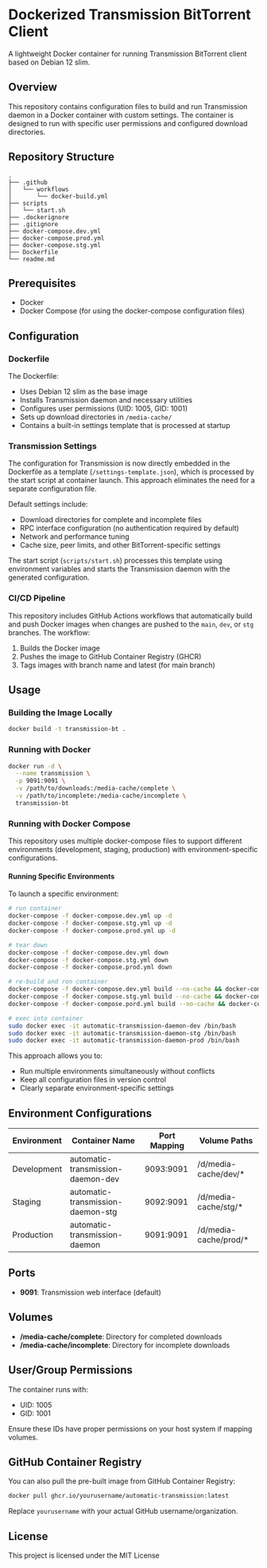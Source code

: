 # Dockerized Transmission BitTorrent Client

A lightweight Docker container for running Transmission BitTorrent client based on Debian 12 slim.

## Overview

This repository contains configuration files to build and run Transmission daemon in a Docker container with custom settings. The container is designed to run with specific user permissions and configured download directories.

## Repository Structure

```
.
├── .github
│   └── workflows
│       └── docker-build.yml
├── scripts
│   └── start.sh
├── .dockerignore
├── .gitignore
├── docker-compose.dev.yml
├── docker-compose.prod.yml
├── docker-compose.stg.yml
├── Dockerfile
└── readme.md
```

## Prerequisites

- Docker
- Docker Compose (for using the docker-compose configuration files)

## Configuration

### Dockerfile

The Dockerfile:
- Uses Debian 12 slim as the base image
- Installs Transmission daemon and necessary utilities
- Configures user permissions (UID: 1005, GID: 1001)
- Sets up download directories in `/media-cache/`
- Contains a built-in settings template that is processed at startup

### Transmission Settings

The configuration for Transmission is now directly embedded in the Dockerfile as a template (`/settings-template.json`), which is processed by the start script at container launch. This approach eliminates the need for a separate configuration file.

Default settings include:
- Download directories for complete and incomplete files
- RPC interface configuration (no authentication required by default)
- Network and performance tuning
- Cache size, peer limits, and other BitTorrent-specific settings

The start script (`scripts/start.sh`) processes this template using environment variables and starts the Transmission daemon with the generated configuration.

### CI/CD Pipeline

This repository includes GitHub Actions workflows that automatically build and push Docker images when changes are pushed to the `main`, `dev`, or `stg` branches. The workflow:

1. Builds the Docker image
2. Pushes the image to GitHub Container Registry (GHCR)
3. Tags images with branch name and latest (for main branch)

## Usage

### Building the Image Locally

```bash
docker build -t transmission-bt .
```

### Running with Docker

```bash
docker run -d \
  --name transmission \
  -p 9091:9091 \
  -v /path/to/downloads:/media-cache/complete \
  -v /path/to/incomplete:/media-cache/incomplete \
  transmission-bt
```

### Running with Docker Compose

This repository uses multiple docker-compose files to support different environments (development, staging, production) with environment-specific configurations.

#### Running Specific Environments

To launch a specific environment:

```bash
# run container
docker-compose -f docker-compose.dev.yml up -d
docker-compose -f docker-compose.stg.yml up -d
docker-compose -f docker-compose.prod.yml up -d

# tear down
docker-compose -f docker-compose.dev.yml down
docker-compose -f docker-compose.stg.yml down
docker-compose -f docker-compose.prod.yml down

# re-build and ron container
docker-compose -f docker-compose.dev.yml build --no-cache && docker-compose -f docker-compose.dev.yml up -d
docker-compose -f docker-compose.stg.yml build --no-cache && docker-compose -f docker-compose.dev.yml up -d
docker-compose -f docker-compose.pord.yml build --no-cache && docker-compose -f docker-compose.dev.yml up -d

# exec into container
sudo docker exec -it automatic-transmission-daemon-dev /bin/bash
sudo docker exec -it automatic-transmission-daemon-stg /bin/bash
sudo docker exec -it automatic-transmission-daemon-prod /bin/bash
```

This approach allows you to:
- Run multiple environments simultaneously without conflicts
- Keep all configuration files in version control
- Clearly separate environment-specific settings

## Environment Configurations

| Environment | Container Name | Port Mapping | Volume Paths |
|-------------|----------------|--------------|--------------|
| Development | automatic-transmission-daemon-dev | 9093:9091 | /d/media-cache/dev/* |
| Staging | automatic-transmission-daemon-stg | 9092:9091 | /d/media-cache/stg/* |
| Production | automatic-transmission-daemon | 9091:9091 | /d/media-cache/prod/* |

## Ports

- **9091**: Transmission web interface (default)

## Volumes

- **/media-cache/complete**: Directory for completed downloads
- **/media-cache/incomplete**: Directory for incomplete downloads

## User/Group Permissions

The container runs with:
- UID: 1005
- GID: 1001

Ensure these IDs have proper permissions on your host system if mapping volumes.

## GitHub Container Registry

You can also pull the pre-built image from GitHub Container Registry:

```bash
docker pull ghcr.io/yourusername/automatic-transmission:latest
```

Replace `yourusername` with your actual GitHub username/organization.

## License

This project is licensed under the MIT License